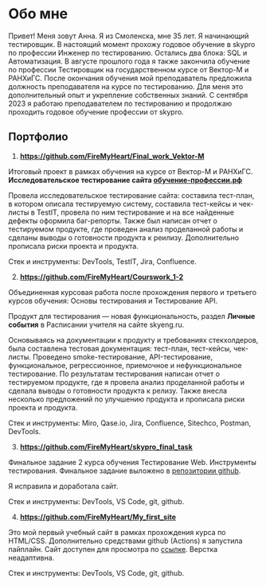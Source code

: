 # Обо мне

Привет! Меня зовут Анна. Я из Смоленска, мне 35 лет. Я начинающий тестировщик. В настоящий момент прохожу годовое обучение в skypro по профессии Инженер по тестированию. Остались два блока: SQL и Автоматизация. В августе прошлого года я также закончила обучение по профессии Тестировщик на государственном курсе от Вектор-М и РАНХиГС. После окончания обучения мой преподаватель предложила должность преподавателя на курсе по тестированию. Для меня это дополнительный опыт и укрепление собственных знаний. С сентября 2023 я работаю преподавателем по тестированию и продолжаю проходить годовое обучение профессии от skypro.

## Портфолио

1. **https://github.com/FireMyHeart/Final_work_Vektor-M**

  Итоговый проект в рамках обучения на курсе от Вектор-М и РАНХиГС. **Исследовательское тестирование сайта [обучение-профессии.рф](http://xn----9sbmabpda3bhglnqavz9b.xn--p1ai/)**

  Провела исследовательское тестирование сайта: составила тест-план, в котором описала тестируемую систему, составила тест-кейсы и чек-листы в TestIT, провела по ним тестирование и на все найденные дефекты оформила баг-репорты. Также был написан отчет о тестируемом продукте, где проведен анализ проделанной работы и сделаны выводы о готовности продукта к реилизу. Дополнительно прописала риски проекта и продукта.
  
  Стек и инструменты: DevTools, TestIT, Jira, Confluence.
   
2. **https://github.com/FireMyHeart/Courswork_1-2**

  Объединенная курсовая работа после прохождения первого и третьего курсов обучения: Основы тестирования и Тестирование API.

  Продукт для тестирования 	— новая функциональность, раздел **Личные события** в Расписании учителя на сайте skyeng.ru.

  Основываясь на документации к продукту и требованиях стекхолдеров, была составлена тестовая документация: тест-план, тест-кейсы, чек-листы. Проведено smoke-тестирование, API-тестирование, функциональное, регрессионное, приемочное и нефункциональное тестирование. По результатам тестирования написан отчет о тестируемом продукте, где я провела анализ проделанной работы и сделала выводы о готовности продукта к релизу. Также внесла несколько предложений по улучшению продукта и прописала риски проекта и продукта.

  Стек и инструменты: Miro, Qase.io, Jira, Confluence, Sitechco, Postman, DevTools.

3. **https://github.com/FireMyHeart/skypro_final_task**

  Финальное задание 2 курса обучения Тестирование Web. Инструменты тестирования. Финальное задание выложено в [репозитории github](https://github.com/KateNikonova/skypro_final_task).

  Я исправила и доработала сайт.

  Стек и инструменты: DevTools, VS Code, git, github.

4. **https://github.com/FireMyHeart/My_first_site**

  Это мой первый учебный сайт в рамках прохождения курса по HTML/CSS. Дополнительно средствами github (Actions) я запустила пайплайн. Сайт доступен для просмотра по [ссылке](https://firemyheart.github.io/My_first_site/). Верстка неадаптивна.
  
  Стек и инструменты: DevTools, VS Code, git, github.
